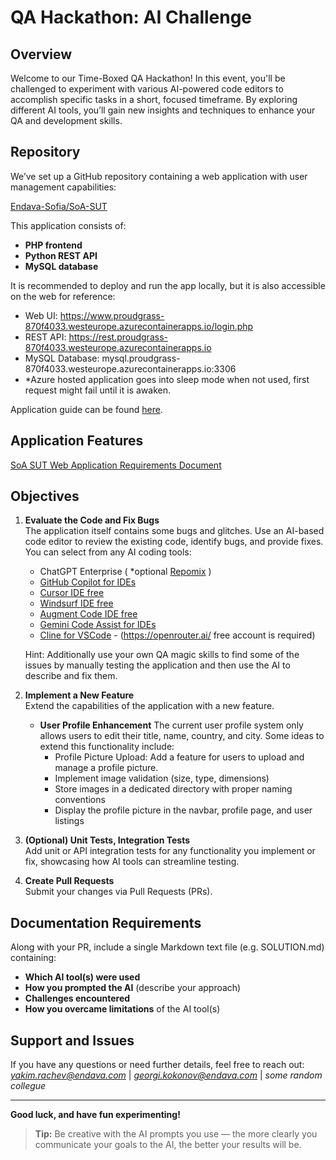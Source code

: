 # QA Hackathon: AI Challenge

## Overview
Welcome to our Time-Boxed QA Hackathon! In this event, you'll be challenged to experiment with various AI-powered code editors to accomplish specific tasks in a short, focused timeframe. By exploring different AI tools, you’ll gain new insights and techniques to enhance your QA and development skills.

## Repository
We’ve set up a GitHub repository containing a web application with user management capabilities:

[Endava-Sofia/SoA-SUT](https://github.com/Endava-Sofia/SoA-SUT/tree/main)

This application consists of:
- **PHP frontend**
- **Python REST API**
- **MySQL database**

It is recommended to deploy and run the app locally, but it is also accessible on the web for reference:
- Web UI: https://www.proudgrass-870f4033.westeurope.azurecontainerapps.io/login.php
- REST API: https://rest.proudgrass-870f4033.westeurope.azurecontainerapps.io
- MySQL Database: mysql.proudgrass-870f4033.westeurope.azurecontainerapps.io:3306
- *Azure hosted application goes into sleep mode when not used, first request might fail until it is awaken.

Application guide can be found [here](https://github.com/Endava-Sofia/SoA-SUT/blob/main/README.md).

## Application Features
[SoA SUT Web Application Requirements Document](https://github.com/Endava-Sofia/SoA-SUT/blob/main/FEATURES.md)

## Objectives
1. **Evaluate the Code and Fix Bugs**  
   The application itself contains some bugs and glitches.
   Use an AI-based code editor to review the existing code, identify bugs, and provide fixes.
   You can select from any AI coding tools:
   - ChatGPT Enterprise ( *optional [Repomix](https://github.com/yamadashy/repomix) )
   - [GitHub Copilot for IDEs](https://github.com/features/copilot)
   - [Cursor IDE free](https://www.cursor.com/pricing)
   - [Windsurf IDE free](https://codeium.com/windsurf)
   - [Augment Code IDE free](https://www.augmentcode.com/pricing)
   - [Gemini Code Assist for IDEs](https://codeassist.google/)
   - [Cline for VSCode](https://cline.bot/) - (https://openrouter.ai/ free account is required)
   
   Hint: Additionally use your own QA magic skills to find some of the issues by manually testing the application and then use the AI to describe and fix them.

2. **Implement a New Feature**  
   Extend the capabilities of the application with a new feature.

    - **User Profile Enhancement**
    The current user profile system only allows users to edit their title, name, country, and city. Some ideas to extend this functionality include:
        - Profile Picture Upload: Add a feature for users to upload and manage a profile picture.
        - Implement image validation (size, type, dimensions)
        - Store images in a dedicated directory with proper naming conventions
        - Display the profile picture in the navbar, profile page, and user listings

3. **(Optional) Unit Tests, Integration Tests**  
   Add unit or API integration tests for any functionality you implement or fix, showcasing how AI tools can streamline testing.

4. **Create Pull Requests**  
   Submit your changes via Pull Requests (PRs).

## Documentation Requirements
Along with your PR, include a single Markdown text file (e.g. SOLUTION.md) containing:
- **Which AI tool(s) were used**
- **How you prompted the AI** (describe your approach)
- **Challenges encountered**
- **How you overcame limitations** of the AI tool(s)

## Support and Issues
If you have any questions or need further details, feel free to reach out:
*yakim.rachev@endava.com* | *georgi.kokonov@endava.com* | *some random collegue*

---

**Good luck, and have fun experimenting!**

> **Tip:** Be creative with the AI prompts you use — the more clearly you communicate your goals to the AI, the better your results will be.
